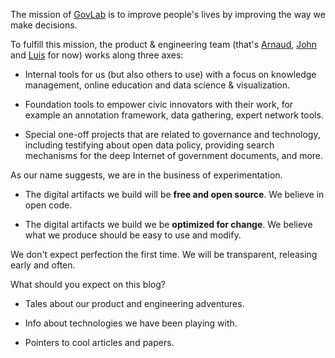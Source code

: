 <!-- 
.. title: Hello World!
.. slug: hello-world
.. date: 2014-11-11 13:47:05 UTC-05:00
.. tags: 
.. link: 
.. description: hello from the GovLab geeks
.. type: text
-->

The mission of [GovLab](http://thegovlab.org) is to improve people's lives by improving the way we make decisions.

<!-- TEASER_END -->

To fulfill this mission, the product & engineering team (that's [Arnaud](https://github.com/sahuguet), [John](https://github.com/talos) and [Luis](https://github.com/luisdaniel) for now) works along three axes:

* Internal tools for us (but also others to use) with a focus on knowledge management, online education and data science & visualization.

* Foundation tools to empower civic innovators with their work, for example an annotation framework, data gathering, expert network tools.

* Special one-off projects that are related to governance and technology, including testifying about open data policy, providing search mechanisms for the deep Internet of government documents, and more.

As our name suggests, we are in the business of experimentation.

* The digital artifacts we build will be **free and open source**. We believe in open code.

* The digital artifacts we build we be **optimized for change**. We believe what we produce should be easy to use and modify.

We don't expect perfection the first time. We will be transparent, releasing early and often.

What should you expect on this blog?

* Tales about our product and engineering adventures.

* Info about technologies we have been playing with.

* Pointers to cool articles and papers.
